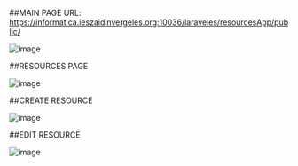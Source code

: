 ##MAIN PAGE URL: https://informatica.ieszaidinvergeles.org:10036/laraveles/resourcesApp/public/

![image](https://user-images.githubusercontent.com/80273943/141209861-f04b498b-f258-4f21-b77f-4c095b5d79d9.png)


##RESOURCES PAGE

![image](https://user-images.githubusercontent.com/80273943/141210159-d3824326-4353-42fd-86aa-e0fd312798b0.png)


##CREATE RESOURCE

![image](https://user-images.githubusercontent.com/80273943/141210032-b35113bc-b7bb-475c-a0dd-e0eac5cea769.png)

##EDIT RESOURCE

![image](https://user-images.githubusercontent.com/80273943/141210262-a064fed1-3a9a-4988-96cd-5cc8941d2303.png)

